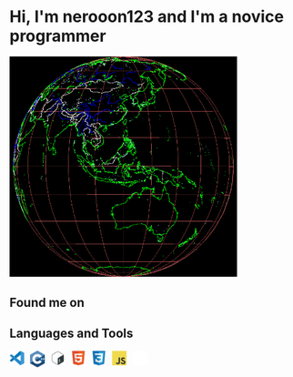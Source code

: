 # Hi, I'm nerooon123 and I'm a novice programmer

<img width="400" src="/assets/images/world.gif"/>

## Found me on

## Languages and Tools

<img align="left" alt="Visual Studio Code" width="26px" src="/assets/images/vs-code.svg" style="padding-right:10px;" />
<img align="left" alt="Python" width="26px" src="/assets/images/cppmain.png" style="padding-right:10px;" />
<img align="left" alt="Bash" width="26px" src="/assets/images/shell.png" style="padding-right:10px;" />
<img align="left" alt="HTML5" width="26px" src="/assets/images/html5.svg" style="padding-right:10px;" />
<img align="left" alt="CSS3" width="26px" src="/assets/images/css3.svg" style="padding-right:10px;" />
<img align="left" alt="JavaScript" width="26px" src="/assets/images/js.svg" style="padding-right:10px;" />
<img align="left" alt="GitHub" width="26px" src="/assets/images/github.png" style="padding-right:10px;" />